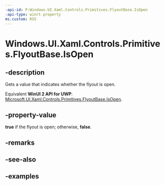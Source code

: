 ```yaml
---
-api-id: P:Windows.UI.Xaml.Controls.Primitives.FlyoutBase.IsOpen
-api-type: winrt property
ms.custom: RS5
---
```


<!-- Property syntax.
public bool IsOpen { get; }
-->

# Windows.UI.Xaml.Controls.Primitives.FlyoutBase.IsOpen

## -description

Gets a value that indicates whether the flyout is open.

Equivalent **WinUI 2 API for UWP**: [Microsoft.UI.Xaml.Controls.Primitives.FlyoutBase.IsOpen](/windows/winui/api/microsoft.ui.xaml.controls.primitives.flyoutbase.isopen).

## -property-value

**true** if the flyout is open; otherwise, **false**.

## -remarks

## -see-also

## -examples

